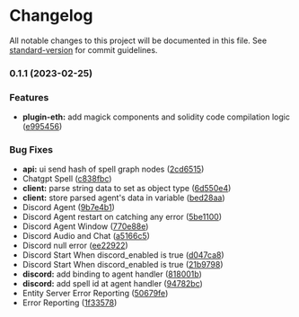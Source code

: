 # Changelog

All notable changes to this project will be documented in this file. See [standard-version](https://github.com/conventional-changelog/standard-version) for commit guidelines.

### 0.1.1 (2023-02-25)


### Features

* **plugin-eth:** add magick components and solidity code compilation logic ([e995456](https://github.com/Oneirocom/Magick/commit/e995456ec0da870d3ee05ecb44de8a342c6da20b))


### Bug Fixes

* **api:** ui send hash of spell graph nodes ([2cd6515](https://github.com/Oneirocom/Magick/commit/2cd651551e60b46ef02e13c952964f864b352d08))
* Chatgpt Spell ([c838fbc](https://github.com/Oneirocom/Magick/commit/c838fbcf19bb5082f091b67c8fe619f6b65f5eff))
* **client:** parse string data to set as object type ([6d550e4](https://github.com/Oneirocom/Magick/commit/6d550e4b5db5ee1bdc1dd840e7f52e684e0f94df))
* **client:** store parsed agent's data in variable ([bed28aa](https://github.com/Oneirocom/Magick/commit/bed28aa54abb297c9f01a511b1783b7f630df230))
* Discord Agent ([9b7e4b1](https://github.com/Oneirocom/Magick/commit/9b7e4b1af26509c97f85e35a568b4b1d894f7cdc))
* Discord Agent restart on catching any error ([5be1100](https://github.com/Oneirocom/Magick/commit/5be110042847fe83ac0d663b74a10e68a1491057))
* Discord Agent Window ([770e88e](https://github.com/Oneirocom/Magick/commit/770e88e97963f14829f83e2763fb32e30cd29894))
* Discord Audio and Chat ([a5166c5](https://github.com/Oneirocom/Magick/commit/a5166c5d2f5684eb8a2db3fbe0cb72c311d812d6))
* Discord null error ([ee22922](https://github.com/Oneirocom/Magick/commit/ee229222b0bc9f58fdd8a6f28d6271eaacbbd892))
* Discord Start When discord_enabled is true ([d047ca8](https://github.com/Oneirocom/Magick/commit/d047ca81222159ceef8e6cec787a6d6da55e07eb))
* Discord Start When discord_enabled is true ([21b9798](https://github.com/Oneirocom/Magick/commit/21b979875ea9a714c110807be74240903b9f0c19))
* **discord:** add binding to agent handler ([818001b](https://github.com/Oneirocom/Magick/commit/818001bf6777276b91f47c8f499c858fb5f2fe8e))
* **discord:** add spell id at agent handler ([94782bc](https://github.com/Oneirocom/Magick/commit/94782bcdb208498c10e5f1ce8678bf82ac0284fd))
* Entity Server Error Reporting ([50679fe](https://github.com/Oneirocom/Magick/commit/50679fee55cd40436c273209ef5446b3d8ba02ad))
* Error Reporting ([1f33578](https://github.com/Oneirocom/Magick/commit/1f33578d26c3bb77e8cab4fba7fd8397252881cf))
